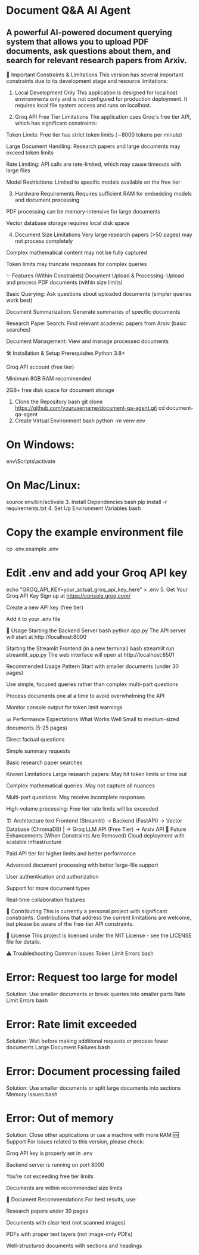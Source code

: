 # Document Q&A AI Agent

 ## A powerful AI-powered document querying system that allows you to upload PDF documents, ask questions about them, and search for relevant research papers from Arxiv.

🚨 Important Constraints & Limitations
This version has several important constraints due to its development stage and resource limitations:

1. Local Development Only
This application is designed for localhost environments only and is not configured for production deployment. It requires local file system access and runs on localhost.

2. Groq API Free Tier Limitations
The application uses Groq's free tier API, which has significant constraints:

Token Limits: Free tier has strict token limits (∼8000 tokens per minute)

Large Document Handling: Research papers and large documents may exceed token limits

Rate Limiting: API calls are rate-limited, which may cause timeouts with large files

Model Restrictions: Limited to specific models available on the free tier

3. Hardware Requirements
Requires sufficient RAM for embedding models and document processing

PDF processing can be memory-intensive for large documents

Vector database storage requires local disk space

4. Document Size Limitations
Very large research papers (>50 pages) may not process completely

Complex mathematical content may not be fully captured

Token limits may truncate responses for complex queries

✨ Features (Within Constraints)
Document Upload & Processing: Upload and process PDF documents (within size limits)

Basic Querying: Ask questions about uploaded documents (simpler queries work best)

Document Summarization: Generate summaries of specific documents

Research Paper Search: Find relevant academic papers from Arxiv (basic searches)

Document Management: View and manage processed documents

🛠️ Installation & Setup
Prerequisites
Python 3.8+

Groq API account (free tier)

Minimum 8GB RAM recommended

2GB+ free disk space for document storage

1. Clone the Repository
bash
git clone https://github.com/yourusername/document-qa-agent.git
cd document-qa-agent
2. Create Virtual Environment
bash
python -m venv env
# On Windows:
env\Scripts\activate
# On Mac/Linux:
source env/bin/activate
3. Install Dependencies
bash
pip install -r requirements.txt
4. Set Up Environment Variables
bash
# Copy the example environment file
cp .env.example .env
# Edit .env and add your Groq API key
echo "GROQ_API_KEY=your_actual_groq_api_key_here" > .env
5. Get Your Groq API Key
Sign up at https://console.groq.com/

Create a new API key (free tier)

Add it to your .env file

🚀 Usage
Starting the Backend Server
bash
python app.py
The API server will start at http://localhost:8000

Starting the Streamlit Frontend (in a new terminal)
bash
streamlit run streamlit_app.py
The web interface will open at http://localhost:8501

Recommended Usage Pattern
Start with smaller documents (under 30 pages)

Use simple, focused queries rather than complex multi-part questions

Process documents one at a time to avoid overwhelming the API

Monitor console output for token limit warnings

📊 Performance Expectations
What Works Well
Small to medium-sized documents (5-25 pages)

Direct factual questions

Simple summary requests

Basic research paper searches

Known Limitations
Large research papers: May hit token limits or time out

Complex mathematical queries: May not capture all nuances

Multi-part questions: May receive incomplete responses

High-volume processing: Free tier rate limits will be exceeded

🏗️ Architecture
text
Frontend (Streamlit) → Backend (FastAPI) → Vector Database (ChromaDB)
                             |
                             → Groq LLM API (Free Tier)
                             → Arxiv API
🔮 Future Enhancements (When Constraints Are Removed)
Cloud deployment with scalable infrastructure

Paid API tier for higher limits and better performance

Advanced document processing with better large-file support

User authentication and authorization

Support for more document types

Real-time collaboration features

🤝 Contributing
This is currently a personal project with significant constraints. Contributions that address the current limitations are welcome, but please be aware of the free-tier API constraints.

📝 License
This project is licensed under the MIT License - see the LICENSE file for details.

⚠️ Troubleshooting Common Issues
Token Limit Errors
bash
# Error: Request too large for model
Solution: Use smaller documents or break queries into smaller parts
Rate Limit Errors
bash
# Error: Rate limit exceeded
Solution: Wait before making additional requests or process fewer documents
Large Document Failures
bash
# Error: Document processing failed
Solution: Use smaller documents or split large documents into sections
Memory Issues
bash
# Error: Out of memory
Solution: Close other applications or use a machine with more RAM
🆘 Support
For issues related to this version, please check:

Groq API key is properly set in .env

Backend server is running on port 8000

You're not exceeding free tier limits

Documents are within recommended size limits

📄 Document Recommendations
For best results, use:

Research papers under 30 pages

Documents with clear text (not scanned images)

PDFs with proper text layers (not image-only PDFs)

Well-structured documents with sections and headings
